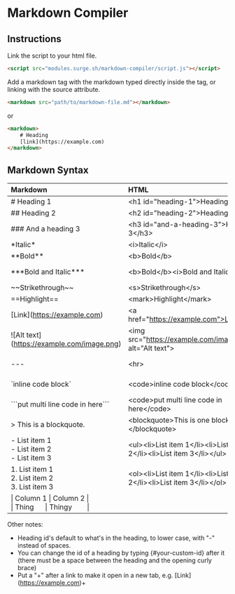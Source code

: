 # Markdown Compiler

## Instructions
Link the script to your html file.
```html
<script src="modules.surge.sh/markdown-compiler/script.js"></script>
```

Add a markdown tag with the markdown typed directly inside the tag, or linking with the source attribute.
```html
<markdown src="path/to/markdown-file.md"></markdown>
```
or
```html
<markdown>
    # Heading
    [link](https://example.com)
</markdown>
```

## Markdown Syntax
| Markdown                                             | HTML                                                                                          | Description                  |
| :--------------------------------------------------- | :-------------------------------------------------------------------------------------------- | :--------------------------- |
| # Heading 1                                          | &lt;h1 id="heading-1">Heading 1&lt;/h1>                                                       | Heading 1                    |
| ## Heading 2                                         | &lt;h2 id="heading-2">Heading 2&lt;/h2>                                                       | Heading 2                    |
| ### And a heading 3                                  | &lt;h3 id="and-a-heading-3">Heading 3&lt;/h3>                                                 | Heading 3                    |
| \*Italic\*                                           | &lt;i>Italic&lt;/i>                                                                           | Italic                       |
| \*\*Bold\*\*                                         | &lt;b>Bold&lt;/b>                                                                             | Bold                         |
| \*\*\*Bold and Italic\*\*\*                          | &lt;b>Bold&lt;/b>&lt;i>Bold and Italic&lt;/i>                                                 | Bold and italic              |
| \~\~Strikethrough\~\~                                | &lt;s>Strikethrough&lt;/s>                                                                    | Strikethrough                |
| \=\=Highlight\=\=                                    | &lt;mark>Highlight&lt;/mark>                                                                  | Highlight                    |
| \[Link](https://example.com)                         | &lt;a href="https://example.com">Link&lt;/a>                                                  | Link                         |
| !\[Alt text](https://example.com/image.png)          | &lt;img src="https://example.com/image.png" alt="Alt text">                                   | Image                        |
| ---                                                  | &lt;hr>                                                                                       | Horizontal rule              |
| \`inline code block`                                 | &lt;code>inline code block&lt;/code>                                                          | Inline code block            |
| \```put multi line code in here```                   | &lt;code>put multi line code in here&lt;/code>                                                | Code block                   |
| > This is a blockquote.                              | &lt;blockquote>This is one blockquote.&lt;/blockquote>                                        | Blockquote                   |
| - List item 1<br>- List item 2<br>- List item 3      | &lt;ul>&lt;li>List item 1&lt;/li>&lt;li>List item 2&lt;/li>&lt;li>List item 3&lt;/li>&lt;/ul> | Unordered list               |
| 1. List item 1<br>2. List item 2<br>3. List item 3   | &lt;ol>&lt;li>List item 1&lt;/li>&lt;li>List item 2&lt;/li>&lt;li>List item 3&lt;/li>&lt;/ol> | Ordered list                 |
| \| Column 1 \| Column 2 \|<br>\| Thing&nbsp;&nbsp;&nbsp;&nbsp;&nbsp; \| Thingy&nbsp;&nbsp;&nbsp;&nbsp;&nbsp;&nbsp;&nbsp; \| | | Table               |

Other notes:
- Heading id's default to what's in the heading, to lower case, with "-" instead of spaces.
- You can change the id of a heading by typing {#your-custom-id} after it (there must be a space between the heading and the opening curly brace)
- Put a "+" after a link to make it open in a new tab, e.g. \[Link](https://example.com)+
